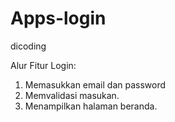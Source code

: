# Apps-login
dicoding

Alur Fitur Login:
1. Memasukkan email dan password
2. Memvalidasi masukan.
3. Menampilkan halaman beranda.
